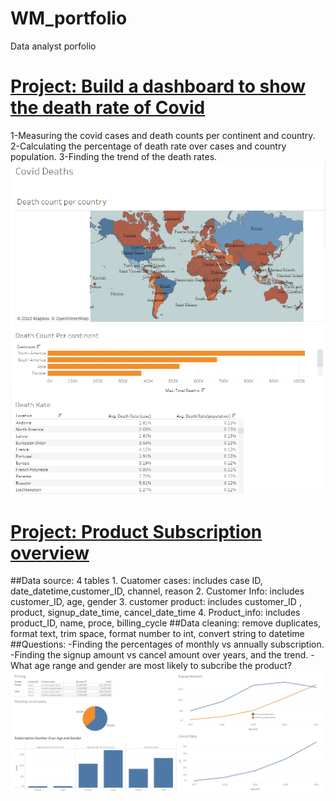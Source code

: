 # WM_portfolio
Data analyst porfolio

# [Project: Build a dashboard to show the death rate of Covid](https://public.tableau.com/app/profile/wendym4423/viz/CovidDashboard_16582091798820/Dashboard1)
1-Measuring the covid cases and death counts per continent and country.
2-Calculating the percentage of death rate over cases and country population.
3-Finding the trend of the death rates.
![](/image/map.png)
![](/image/chart.PNG)

# [Project: Product Subscription overview](https://public.tableau.com/app/profile/wendym4423/viz/ProductSubscriptions/Subsription)
##Data source: 4 tables
    1. Cuatomer cases: includes case ID, date_datetime,customer_ID, channel, reason
    2. Customer Info: includes customer_ID, age, gender
    3. customer product: includes customer_ID , product, signup_date_time, cancel_date_time
    4. Product_info: includes product_ID, name, proce, billing_cycle
##Data cleaning: remove duplicates, format text, trim space, format number to int, convert string to datetime
##Questions:
-Finding the percentages of monthly vs annually subscription.
-Finding the signup amount vs cancel amount over years, and the trend.
-What age range and gender are most likely to subcribe the product?
![](/image/Capture2.PNG)
